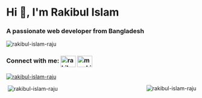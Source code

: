 <h1 align="">Hi 👋, I'm Rakibul Islam</h1>
<h3 align="">A passionate web developer from Bangladesh</h3>

<p align="left"> <img src="https://komarev.com/ghpvc/?username=rakibul-islam-raju&label=Profile%20views&color=0e75b6&style=flat" alt="rakibul-islam-raju" /> </p>

<h3 align="left">
	Connect with me: 
	<a href="https://linkedin.com/in/rakibul-islam-raju" target="blank"><img align="center" src="https://cdn.jsdelivr.net/npm/simple-icons@3.0.1/icons/linkedin.svg" alt="rakibul-islam-raju" height="30" width="40" /></a>
	<a href="https://fb.com/m.rakibul.islam.raju" target="blank"><img align="center" src="https://cdn.jsdelivr.net/npm/simple-icons@3.0.1/icons/facebook.svg" alt="m.rakibul.islam.raju" height="30" width="40" /></a>
</h3>

<p align="left"> <a href="https://github.com/ryo-ma/github-profile-trophy"><img src="https://github-profile-trophy.vercel.app/?username=rakibul-islam-raju" alt="rakibul-islam-raju" /></a> </p>

<p><img align="right" src="https://github-readme-stats.vercel.app/api/top-langs?username=rakibul-islam-raju&show_icons=true&locale=en&layout=compact" alt="rakibul-islam-raju" /></p>

<p>&nbsp;<img align="center" src="https://github-readme-stats.vercel.app/api?username=rakibul-islam-raju&show_icons=true&locale=en" alt="rakibul-islam-raju" /></p>
